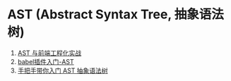 # AST (Abstract Syntax Tree, 抽象语法树)

1. [AST 与前端工程化实战](https://zhuanlan.zhihu.com/p/77696194)
2. [babel插件入门-AST](https://juejin.im/post/5ab9f2f3f265da239b4174f0)
3. [手把手带你入门 AST 抽象语法树](https://juejin.im/post/5e0a245df265da33cf1aea91)
